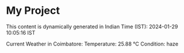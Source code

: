 # My Project

This content is dynamically generated in Indian Time (IST): 2024-01-29 10:05:16 IST


Current Weather in Coimbatore:
Temperature: 25.88 °C
Condition: haze
